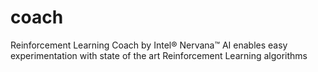 # coach
Reinforcement Learning Coach by Intel® Nervana™ AI enables easy experimentation with state of the art Reinforcement Learning algorithms
